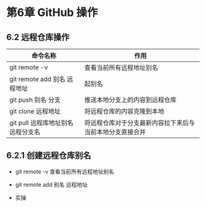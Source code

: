 第6章  GitHub 操作
======

## 6.2 远程仓库操作
|命令名称 |作用|
|----|----|
|git remote -v |查看当前所有远程地址别名|
|git remote add 别名 远程地址 |起别名|
|git push 别名 分支 |推送本地分支上的内容到远程仓库|
|git clone 远程地址 |将远程仓库的内容克隆到本地|
|git pull 远程库地址别名 远程分支名 |将远程仓库对于分支最新内容拉下来后与当前本地分支直接合并|

## 6.2.1 创建远程仓库别名
- git remote -v 查看当前所有远程地址别名
- git remote add 别名 远程地址

- 实操<br>
![]()
